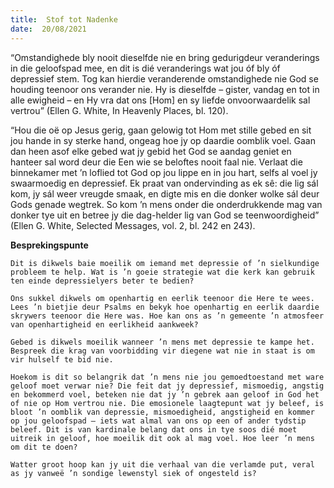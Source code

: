 ```yaml
---
title:  Stof tot Nadenke
date:  20/08/2021
---
```


“Omstandighede bly nooit dieselfde nie en bring gedurigdeur veranderings in die geloofspad mee, en dit is dié veranderings wat jou óf bly óf depressief stem. Tog kan hierdie veranderende omstandighede nie God se houding teenoor ons verander nie. Hy is dieselfde – gister, vandag en tot in alle ewigheid – en Hy vra dat ons [Hom] en sy liefde onvoorwaardelik sal vertrou” (Ellen G. White, In Heavenly Places, bl. 120).

“Hou die oë op Jesus gerig, gaan gelowig tot Hom met stille gebed en sit jou hande in sy sterke hand, ongeag hoe jy op daardie oomblik voel. Gaan dan heen asof elke gebed wat jy gebid het God se aandag geniet en hanteer sal word deur die Een wie se beloftes nooit faal nie. Verlaat die binnekamer met ’n loflied tot God op jou lippe en in jou hart, selfs al voel jy swaarmoedig en depressief. Ek praat van ondervinding as ek sê: die lig sál kom, jy sál weer vreugde smaak, en digte mis en die donker wolke sál deur Gods genade wegtrek. So kom ’n mens onder die onderdrukkende mag van donker tye uit en betree jy die dag-helder lig van God se teenwoordigheid” (Ellen G. White, Selected Messages, vol. 2, bl. 242 en 243).

**Besprekingspunte**

`Dit is dikwels baie moeilik om iemand met depressie of ’n sielkundige probleem te help. Wat is ’n goeie strategie wat die kerk kan gebruik ten einde depressielyers beter te bedien?`

`Ons sukkel dikwels om openhartig en eerlik teenoor die Here te wees. Lees ’n bietjie deur Psalms en bekyk hoe openhartig en eerlik daardie skrywers teenoor die Here was. Hoe kan ons as ’n gemeente ’n atmosfeer van openhartigheid en eerlikheid aankweek?`

`Gebed is dikwels moeilik wanneer ’n mens met depressie te kampe het. Bespreek die krag van voorbidding vir diegene wat nie in staat is om vir hulself te bid nie.`

`Hoekom is dit so belangrik dat ’n mens nie jou gemoedtoestand met ware geloof moet verwar nie? Die feit dat jy depressief, mismoedig, angstig en bekommerd voel, beteken nie dat jy ’n gebrek aan geloof in God het of nie op Hom vertrou nie. Die emosionele laagtepunt wat jy beleef, is bloot ’n oomblik van depressie, mismoedigheid, angstigheid en kommer op jou geloofspad – iets wat almal van ons op een of ander tydstip beleef. Dit is van kardinale belang dat ons in tye soos dié moet uitreik in geloof, hoe moeilik dit ook al mag voel. Hoe leer ’n mens om dit te doen?`

`Watter groot hoop kan jy uit die verhaal van die verlamde put, veral as jy vanweë ’n sondige lewenstyl siek of ongesteld is?`
